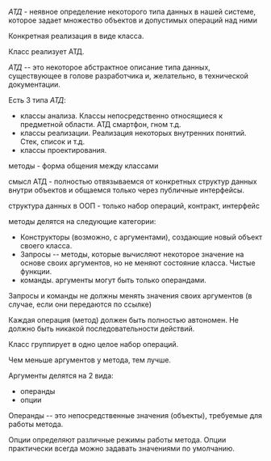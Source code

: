 _АТД_ - неявное определение некоторого типа данных в нашей системе, которое задает множество объектов и допустимых операций над ними

Конкретная реализация в виде класса.

Класс реализует АТД.

_АТД_ -- это некоторое абстрактное описание типа данных, существующее в голове разработчика и, желательно, в технической документации.

Есть 3 типа _АТД_:

- классы анализа. Классы непосредственно относящиеся к предметной области. АТД смартфон, гном т.д.
- классы реализации. Реализация некоторых внутренних понятий. Стек, список и т.д.
- классы проектирования.

методы - форма общения между классами

смысл АТД - полностью отвязываемся от конкретных структур данных внутри объектов и общаемся только через публичные интерфейсы.

структура данных в ООП - только набор операций, контракт, интерфейс

методы делятся на следующие категории:

- Конструкторы (возможно, с аргументами), создающие новый объект своего класса.
- Запросы -- методы, которые вычисляют некоторое значение на основе своих аргументов, но не меняют состояние класса. Чистые функции.
- команды. аргументы могут быть только операндами.

Запросы и команды не должны менять значения своих аргументов (в случае, если они передаются по ссылке)

Каждая операция (метод) должен быть полностью автономен. Не должно быть никакой последовательности действий.

Класс группирует в одно целое набор операций.

Чем меньше аргументов у метода, тем лучше.

Аргументы делятся на 2 вида:

- операнды
- опции

Операнды -- это непосредственные значения (объекты), требуемые для работы метода.

Опции определяют различные режимы работы метода. Опции практически всегда можно задавать значениями по умолчанию.
